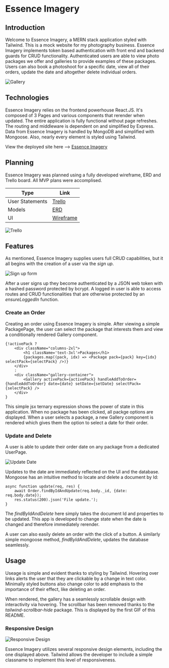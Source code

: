# Essence Imagery

## Introduction

Welcome to Essence Imagery, a MERN stack application styled with Tailwind. This is a mock website for my photography business. Essence Imagery implements token based authentication with front end and backend guards for CRUD functionality. Authenticated users are able to view photo packages we offer and galleries to provide examples of these packages. Users can also book a photoshoot for a specific date, view all of their orders, update the date and altogether delete individual orders. 

![Gallery](https://media.giphy.com/media/aZNIeFFlMd2ALFZLR0/giphy.gif)

## Technologies

Essence Imagery relies on the frontend powerhouse React.JS. It's composed of 3 Pages and various components that rerender when updated. The entire application is fully functional without page refreshes. The routing and middleware is dependent on and simplified by Express. Data from Essence Imagery is handled by MongoDB and simplified with Mongoose. Also, nearly every element is styled using Tailwind. 

View the deployed site here --> [Essence Imagery](https://essence-imagery.herokuapp.com/)

## Planning

Essence Imagery was planned using a fully developed wireframe, ERD and Trello board. All MVP plans were accomplised. 

| Type | Link |
|-----|-----
| User Statements | [Trello](https://trello.com/b/Oh7JX2H3/project3) |
| Models | [ERD](https://lucid.app/lucidchart/d2d3ba39-a4f7-4208-909e-4d3f2280b97f/edit?beaconFlowId=293E4409970036BA&invitationId=inv_37e29a90-f3a1-41b3-8641-9af0e5b563f2&page=0_0#)|
| UI | [Wireframe](https://www.figma.com/file/4ymiL0bgZZ3sNQazVtWwtX/Project3?node-id=0-1&t=3KznuURnvlEmjiWr-0)|

![Trello](https://i.ibb.co/hK8zLD5/873-C3568-397-A-448-B-BB73-100-B7-A31-D1-A8.jpg)


## Features

As mentioned, Essence Imagery supplies users full CRUD capabilities, but it all begins with the creation of a user via the *sign up*.

![Sign up form](https://i.ibb.co/ZGGwmwz/62-CAE80-E-50-C5-402-F-8245-68-F8-DD36559-D.jpg)

After a user signs up they become authenticated by a JSON web token with a hashed password protected by bcrypt. A logged in user is able to access routes and CRUD functionalities that are otherwise protected by an *ensureLoggedIn* function.

### Create an Order

Creating an order using Essence Imagery is simple. After viewing a simple PackagePage, the user can select the package that interests them and view a conditionally rendered Gallery component. 

```
{!activePack ?
    <div className="columns-2xl">
        <h1 className='text-3xl'>Packages</h1>
        {packages.map((pack, idx) => <Package pack={pack} key={idx} selectPack={selectPack} />)}
    </div>
    :
    <div className="gallery-container">
        <Gallery activePack={activePack} handleAddToOrder={handleAddToOrder} date={date} setDate={setDate} selectPack={selectPack} />
    </div>
}
```

This simple jsx ternary expression shows the power of state in this application. When no package has been clicked, all packge options are displayed. When a user selects a package, a new Gallery component is rendered which gives them the option to select a date for their order.

### Update and Delete

A user is able to update their order date on any package from a dedicated UserPage.

![Update Date](https://i.ibb.co/ZBRffWM/Screenshot-2023-04-20-at-9-06-24-PM.png)

Updates to the date are immediately reflected on the UI and the database. Mongoose has an intuitive method to locate and delete a document by Id: 
```
async function update(req, res) {
    await Order.findByIdAndUpdate(req.body._id, {date: req.body.date}); 
    res.status(200).json('File update.');
}
```
The *findByIdAndDelete* here simply takes the document Id and properties to be updated. This app is developed to change state when the date is changed and therefore immediately rerender. 

A user can also easily delete an order with the click of a button. A similarly simple mongoose method, *findByIdAndDelete*, updates the database seamlessly. 

## Usage

Useage is simple and evident thanks to styling by Tailwind. Hovering over links alerts the user that they are clickable by a change in text color. Minimally styled buttons also change color to add emphasis to the importance of their effect, like deleting an order. 

When rendered, the gallery has a seamlessly scrollable design with interactivity via hovering. The scrollbar has been removed thanks to the *tailwind-scrollbar-hide* package. This is displayed by the first GIF of this README.

### Responsive Design
![Responsive Design](https://media.giphy.com/media/3yWOgwwcTfIipnUc6a/giphy.gif)

Essence Imagery utilizes several responsive design elements, including the one displayed above. Tailwind allows the developer to include a simple classname to implement this level of responsiveness. 